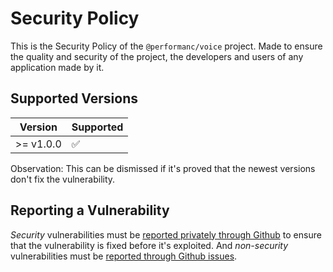 # Security Policy

This is the Security Policy of the `@performanc/voice` project. Made to ensure the quality and security of the project, the developers and users of any application made by it.

## Supported Versions

| Version                     | Supported          |
| --------------------------- | ------------------ |
| >= v1.0.0                   | :white_check_mark: |

Observation: This can be dismissed if it's proved that the newest versions don't fix the vulnerability.

## Reporting a Vulnerability

*Security* vulnerabilities must be [reported privately through Github](https://github.com/PerformanC/voice/security/advisories/new) to ensure that the vulnerability is fixed before it's exploited. And *non-security* vulnerabilities must be [reported through Github issues](https://github.com/PerformanC/voice/issues/new).
